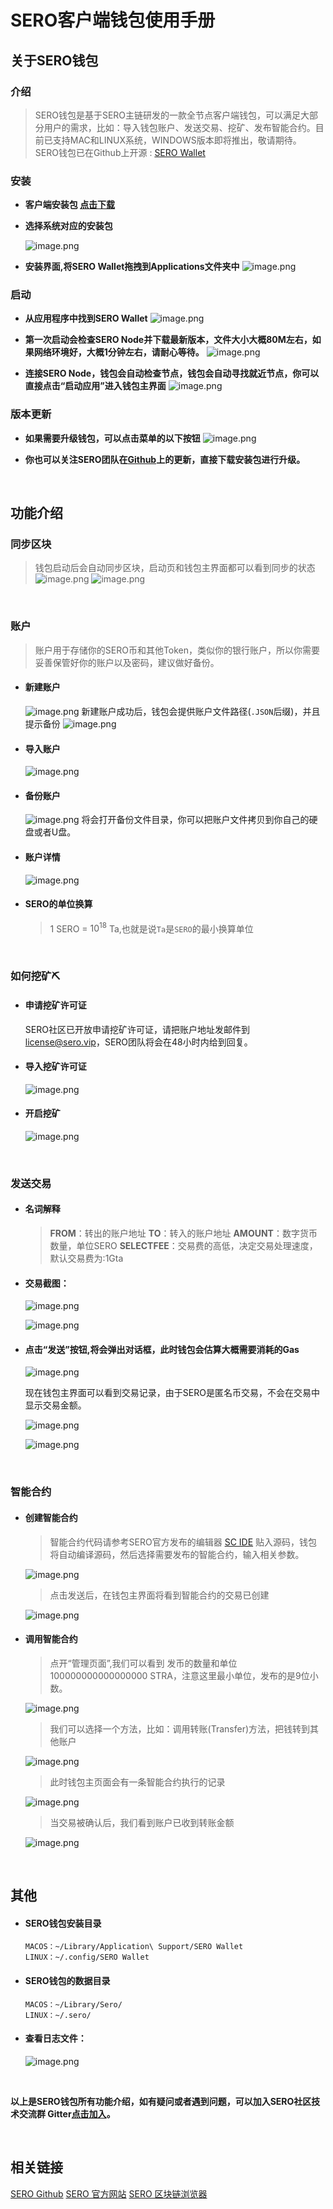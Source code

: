 # SERO客户端钱包使用手册



## 关于SERO钱包

### 介绍

> SERO钱包是基于SERO主链研发的一款全节点客户端钱包，可以满足大部分用户的需求，比如：导入钱包账户、发送交易、挖矿、发布智能合约。目前已支持MAC和LINUX系统，WINDOWS版本即将推出，敬请期待。
> SERO钱包已在Github上开源 : [SERO Wallet](https://github.com/sero-cash/wallet/)



### 安装

* **客户端安装包 [点击下载](https://github.com/sero-cash/wallet/releases)**

* **选择系统对应的安装包**

    ![image.png](https://upload-images.jianshu.io/upload_images/277023-dbd961324d95ab0a.png?imageMogr2/auto-orient/strip%7CimageView2/2/w/600) 

* **安装界面,将SERO Wallet拖拽到Applications文件夹中**
    ![image.png](https://upload-images.jianshu.io/upload_images/277023-249e64d50ce40182.png?imageMogr2/auto-orient/strip%7CimageView2/2/w/600)

### 启动

* **从应用程序中找到SERO Wallet**
    ![image.png](https://upload-images.jianshu.io/upload_images/277023-3723b412210c1e30.png?imageMogr2/auto-orient/strip%7CimageView2/2/w/400)
    
* **第一次启动会检查SERO Node并下载最新版本，文件大小大概80M左右，如果网络环境好，大概1分钟左右，请耐心等待。**
    ![image.png](https://upload-images.jianshu.io/upload_images/277023-6ab808a805e741ec.png?imageMogr2/auto-orient/strip%7CimageView2/2/w/600)
    
* **连接SERO Node，钱包会自动检查节点，钱包会自动寻找就近节点，你可以直接点击“启动应用”进入钱包主界面**
    ![image.png](https://upload-images.jianshu.io/upload_images/277023-41eefaad986645f0.png?imageMogr2/auto-orient/strip%7CimageView2/2/w/600)

### 版本更新

* **如果需要升级钱包，可以点击菜单的以下按钮**
    ![image.png](https://upload-images.jianshu.io/upload_images/277023-04e69f3668aa8947.png?imageMogr2/auto-orient/strip%7CimageView2/2/w/600)
    
* **你也可以关注SERO团队在[Github](https://github.com/sero-cash/wallet)上的更新，直接下载安装包进行升级。**

<br/>

## 功能介绍

### 同步区块

> 钱包启动后会自动同步区块，启动页和钱包主界面都可以看到同步的状态 
> ![image.png](https://upload-images.jianshu.io/upload_images/277023-6380856e18c12f03.png?imageMogr2/auto-orient/strip%7CimageView2/2/w/600)
> ![image.png](https://upload-images.jianshu.io/upload_images/277023-41dc5a187f43c237.png?imageMogr2/auto-orient/strip%7CimageView2/2/w/600)

<br>

### 账户

> 账户用于存储你的SERO币和其他Token，类似你的银行账户，所以你需要妥善保管好你的账户以及密码，建议做好备份。

* #### 新建账户

    ![image.png](https://upload-images.jianshu.io/upload_images/277023-7c1dbdb0e9169c5b.png?imageMogr2/auto-orient/strip%7CimageView2/2/w/600)
    新建账户成功后，钱包会提供账户文件路径(`.JSON`后缀)，并且提示备份
    ![image.png](https://upload-images.jianshu.io/upload_images/277023-2efbf7eafb9453c4.png?imageMogr2/auto-orient/strip%7CimageView2/2/w/600)

* #### 导入账户

    ![image.png](https://upload-images.jianshu.io/upload_images/277023-6130e99a45d4da47.png?imageMogr2/auto-orient/strip%7CimageView2/2/w/600)

* #### 备份账户

    ![image.png](https://upload-images.jianshu.io/upload_images/277023-56861377fff5b9f9.png?imageMogr2/auto-orient/strip%7CimageView2/2/w/600)
    将会打开备份文件目录，你可以把账户文件拷贝到你自己的硬盘或者U盘。

* #### 账户详情

    ![image.png](https://upload-images.jianshu.io/upload_images/277023-428d06cd20639ac1.png?imageMogr2/auto-orient/strip%7CimageView2/2/w/600)

* #### SERO的单位换算

    > 1 SERO = $10^{18}$ Ta,也就是说`Ta`是`SERO`的最小换算单位

<br>

### 如何挖矿⛏️

* #### 申请挖矿许可证

    SERO社区已开放申请挖矿许可证，请把账户地址发邮件到 [license@sero.vip](license@sero.vip)，SERO团队将会在48小时内给到回复。

* #### 导入挖矿许可证

    ![image.png](https://upload-images.jianshu.io/upload_images/277023-4360e06128676a16.png?imageMogr2/auto-orient/strip%7CimageView2/2/w/600)

* #### 开启挖矿

    ![image.png](https://upload-images.jianshu.io/upload_images/277023-b79de8b96eb70976.png?imageMogr2/auto-orient/strip%7CimageView2/2/w/600)

<br>

### 发送交易

* #### 名词解释

    > **FROM**：转出的账户地址
    > **TO**：转入的账户地址
    > **AMOUNT**：数字货币数量，单位SERO
    > **SELECTFEE**：交易费的高低，决定交易处理速度，默认交易费为:1Gta

* #### 交易截图：

    ![image.png](https://upload-images.jianshu.io/upload_images/277023-648a948dfaa360c8.png?imageMogr2/auto-orient/strip%7CimageView2/2/w/600)

    ![image.png](https://upload-images.jianshu.io/upload_images/277023-6c34a3acf52d17ea.png?imageMogr2/auto-orient/strip%7CimageView2/2/w/600)

* #### 点击“发送”按钮,将会弹出对话框，此时钱包会估算大概需要消耗的Gas

    ![image.png](https://upload-images.jianshu.io/upload_images/277023-fb7ac55a7622e891.png?imageMogr2/auto-orient/strip%7CimageView2/2/w/600)

    现在钱包主界面可以看到交易记录，由于SERO是匿名币交易，不会在交易中显示交易金额。

    ![image.png](https://upload-images.jianshu.io/upload_images/277023-c15e6101c5259477.png?imageMogr2/auto-orient/strip%7CimageView2/2/w/600)

    ![image.png](https://upload-images.jianshu.io/upload_images/277023-7b2c75247b761dd5.png?imageMogr2/auto-orient/strip%7CimageView2/2/w/600)

<br>

### 智能合约

* #### 创建智能合约

    > 智能合约代码请参考SERO官方发布的编辑器 [SC IDE](https://remix.web.sero.cash)
    > 贴入源码，钱包将自动编译源码，然后选择需要发布的智能合约，输入相关参数。

    ![image.png](https://upload-images.jianshu.io/upload_images/277023-2891a67c70499b99.png?imageMogr2/auto-orient/strip%7CimageView2/2/w/600)

    > 点击发送后，在钱包主界面将看到智能合约的交易已创建

    ![image.png](https://upload-images.jianshu.io/upload_images/277023-fc07f805cd5ad73d.png?imageMogr2/auto-orient/strip%7CimageView2/2/w/600)

* #### 调用智能合约

    > 点开“管理页面”,我们可以看到 发币的数量和单位 100000000000000000 STRA，注意这里最小单位，发布的是9位小数。

    ![image.png](https://upload-images.jianshu.io/upload_images/277023-f1e5c9a6bde7cb84.png?imageMogr2/auto-orient/strip%7CimageView2/2/w/600)

    > 我们可以选择一个方法，比如：调用转账(Transfer)方法，把钱转到其他账户

    ![image.png](https://upload-images.jianshu.io/upload_images/277023-e96badc14215f373.png?imageMogr2/auto-orient/strip%7CimageView2/2/w/600)

    > 此时钱包主页面会有一条智能合约执行的记录

    ![image.png](https://upload-images.jianshu.io/upload_images/277023-26e19110e0494955.png?imageMogr2/auto-orient/strip%7CimageView2/2/w/600)

    > 当交易被确认后，我们看到账户已收到转账金额

    ![image.png](https://upload-images.jianshu.io/upload_images/277023-612df1c6df02c6d9.png?imageMogr2/auto-orient/strip%7CimageView2/2/w/600)

<br>

## 其他

* #### SERO钱包安装目录

    ```
    MACOS：~/Library/Application\ Support/SERO Wallet
    LINUX：~/.config/SERO Wallet
    ```

* #### SERO钱包的数据目录

    ```
    MACOS：~/Library/Sero/
    LINUX：~/.sero/
    ```

* #### 查看日志文件：

    ![image.png](https://upload-images.jianshu.io/upload_images/277023-420d9f4924c44f81.png?imageMogr2/auto-orient/strip%7CimageView2/2/w/600)

<br>

**以上是SERO钱包所有功能介绍，如有疑问或者遇到问题，可以加入SERO社区技术交流群    Gitter[点击加入](https://gitter.im/sero-cash/wallet)。**



<br/>



## 相关链接

[SERO Github](https://github.com/sero-cash)
[SERO 官方网站](https://sero.cash)
[SERO 区块链浏览器](https://explorer.web.sero.cash)